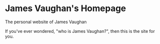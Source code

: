 # James Vaughan's Homepage
The personal website of James Vaughan

If you've ever wondered, "who is James Vaughan?", then this is the site for you.
